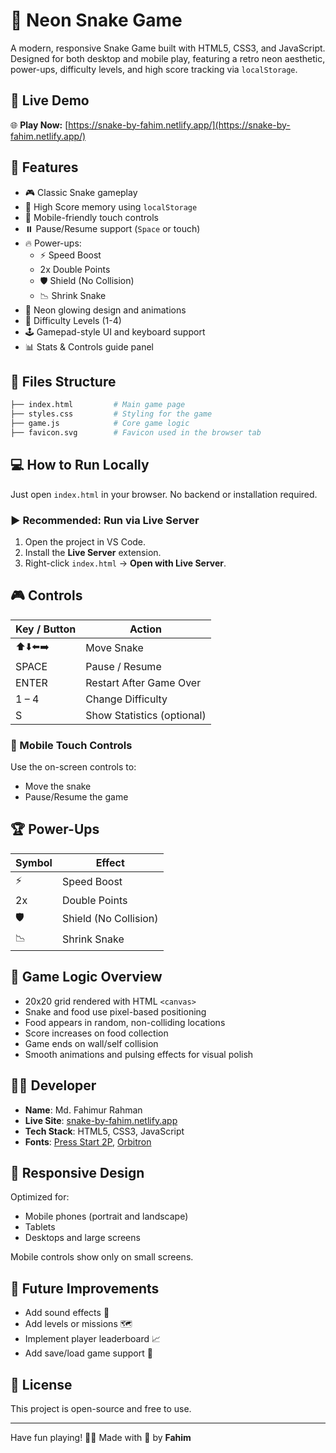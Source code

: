 # 🐍 Neon Snake Game

A modern, responsive Snake Game built with HTML5, CSS3, and JavaScript. Designed for both desktop and mobile play, featuring a retro neon aesthetic, power-ups, difficulty levels, and high score tracking via `localStorage`.

## 🔗 Live Demo

🌐 **Play Now:** [https://snake-by-fahim.netlify.app/](https://snake-by-fahim.netlify.app/)

## 🚀 Features

- 🎮 Classic Snake gameplay
- 🧠 High Score memory using `localStorage`
- 📱 Mobile-friendly touch controls
- ⏸️ Pause/Resume support (`Space` or touch)
- 🔥 Power-ups:
  - ⚡ Speed Boost
  - 2x Double Points
  - 🛡️ Shield (No Collision)
  - 📉 Shrink Snake
- 🎨 Neon glowing design and animations
- 🎯 Difficulty Levels (1-4)
- 🕹️ Gamepad-style UI and keyboard support
- 📊 Stats & Controls guide panel

## 🧩 Files Structure

```bash
├── index.html         # Main game page
├── styles.css         # Styling for the game
├── game.js            # Core game logic
├── favicon.svg        # Favicon used in the browser tab

````

## 💻 How to Run Locally

Just open `index.html` in your browser. No backend or installation required.

### ▶️ Recommended: Run via Live Server

1. Open the project in VS Code.
2. Install the **Live Server** extension.
3. Right-click `index.html` → **Open with Live Server**.

## 🎮 Controls

| Key / Button | Action                     |
| ------------ | -------------------------- |
| ⬆️⬇️⬅️➡️     | Move Snake                 |
| SPACE        | Pause / Resume             |
| ENTER        | Restart After Game Over    |
| 1 – 4        | Change Difficulty          |
| S            | Show Statistics (optional) |

### 📱 Mobile Touch Controls

Use the on-screen controls to:

* Move the snake
* Pause/Resume the game

## 🏆 Power-Ups

| Symbol | Effect                |
| ------ | --------------------- |
| ⚡      | Speed Boost           |
| 2x     | Double Points         |
| 🛡️    | Shield (No Collision) |
| 📉     | Shrink Snake          |

## 🧠 Game Logic Overview

* 20x20 grid rendered with HTML `<canvas>`
* Snake and food use pixel-based positioning
* Food appears in random, non-colliding locations
* Score increases on food collection
* Game ends on wall/self collision
* Smooth animations and pulsing effects for visual polish

## 🧑‍💻 Developer

* **Name**: Md. Fahimur Rahman
* **Live Site**: [snake-by-fahim.netlify.app](https://snake-by-fahim.netlify.app)
* **Tech Stack**: HTML5, CSS3, JavaScript
* **Fonts**: [Press Start 2P](https://fonts.google.com/specimen/Press+Start+2P), [Orbitron](https://fonts.google.com/specimen/Orbitron)

## 📱 Responsive Design

Optimized for:

* Mobile phones (portrait and landscape)
* Tablets
* Desktops and large screens

Mobile controls show only on small screens.

## 🎯 Future Improvements

* Add sound effects 🎵
* Add levels or missions 🗺️
* Implement player leaderboard 📈
* Add save/load game support 💾

## 📄 License

This project is open-source and free to use.

---

Have fun playing! 🐍✨
Made with 💚 by **Fahim**

```

